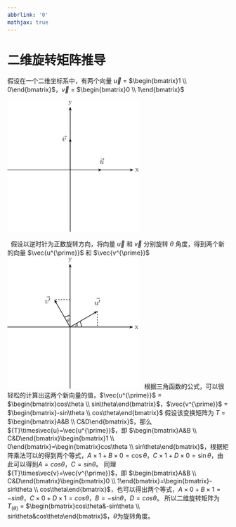 ```yaml
---
abbrlink: '0'
mathjax: true
---
```

# 二维旋转矩阵推导
假设在一个二维坐标系中，有两个向量 $\vec{u}$ = $\begin{bmatrix}1 \\ 0\end{bmatrix}$，$\vec{v}$ = $\begin{bmatrix}0 \\ 1\end{bmatrix}$

<img src="images/p1.png" width="300xp" height="300xp">
&nbsp;

&nbsp;
假设以逆时针为正数旋转方向，将向量 $\vec{u}$ 和 $\vec{v}$ 分别旋转 $\theta$ 角度，得到两个新的向量 $\vec{u^{\prime}}$ 和 $\vec{v^{\prime}}$
&nbsp;
<img src="images/p2.png" width="300xp" height="300xp">
&nbsp;
根据三角函数的公式，可以很轻松的计算出这两个新向量的值，$\vec{u^{\prime}}$ = $\begin{bmatrix}cos\theta \\ sin\theta\end{bmatrix}$，$\vec{v^{\prime}}$ = $\begin{bmatrix}-sin\theta \\ cos\theta\end{bmatrix}$
假设该变换矩阵为 ${T}$ =  $\begin{bmatrix}A&B \\ C&D\end{bmatrix}$，那么 ${T}\times\vec{u}=\vec{u^{\prime}}$，即 $\begin{bmatrix}A&B \\ C&D\end{bmatrix}\begin{bmatrix}1 \\ 0\end{bmatrix}=\begin{bmatrix}cos\theta \\ sin\theta\end{bmatrix}$，根据矩阵乘法可以的得到两个等式，$A\times1+B\times0=\cos\theta$，$C\times1+D\times0=\sin\theta$，由此可以得到$A=cos\theta$，$C=sin\theta$。
同理 ${T}\times\vec{v}=\vec{v^{\prime}}$，即 $\begin{bmatrix}A&B \\ C&D\end{bmatrix}\begin{bmatrix}0 \\ 1\end{bmatrix}=\begin{bmatrix}-sin\theta \\ cos\theta\end{bmatrix}$，也可以得出两个等式，$A\times0+B\times1=-sin\theta$，$C\times0+D\times1=cos\theta$，$B=-sin\theta$，$D=cos\theta$。
所以二维旋转矩阵为 $T_{(\theta)}$ = $\begin{bmatrix}cos\theta&-sin\theta \\ sin\theta&cos\theta\end{bmatrix}$，$\theta$为旋转角度。